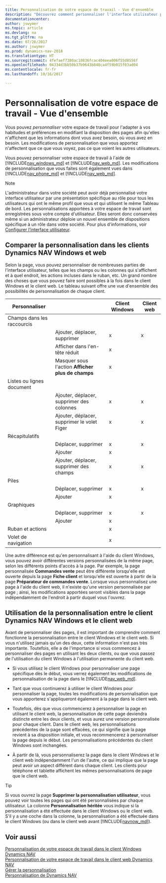 ```yaml
---
title: Personnalisation de votre espace de travail - Vue d'ensemble
description: "Découvrez comment personnaliser l'interface utilisateur pour l'adapter à votre méthode de travail."
documentationcenter: 
author: jswymer
ms.topic: article
ms.devlang: na
ms.tgt_pltfrm: na
ms.date: 07/26/2017
ms.author: jswymer
ms.prod: dynamics-nav-2018
ms.translationtype: HT
ms.sourcegitcommit: 4fefaef7380ac10836fcac404eea006f55d8556f
ms.openlocfilehash: 04334d3bb50b37b9643b848ca4f59b015f03ad04
ms.contentlocale: fr-fr
ms.lasthandoff: 10/16/2017

---
```

# <a name="personalizing-your-workspace---overview"></a>Personnalisation de votre espace de travail - Vue d'ensemble
Vous pouvez *personnaliser* votre espace de travail pour l'adapter à vos habitudes et préférences en modifiant la disposition des pages afin qu'elles n'affichent que les informations dont vous avez besoin, où vous avez en besoin. Les modifications de personnalisation que vous apportez n'affectent que ce que vous voyez, pas ce que voient les autres utilisateurs.

Vous pouvez personnaliser votre espace de travail à l'aide de [!INCLUDE[nav_windows_md](includes/nav_windows_md.md)] et [!INCLUDE[nav_web_md](includes/nav_web_md.md)]. Les modifications de personnalisation que vous faites sont également vues dans [!INCLUDE[nav_phone_md](includes/nav_phone_md.md)] et [!INCLUDE[nav_web_md](includes/nav_phone_md.md)].
  
> [!NOTE]  
> L'administrateur dans votre société peut avoir déjà personnalisé votre interface utilisateur par une présentation spécifique au rôle pour tous les utilisateurs qui ont le même profil que vous et qui utilisent le même Tableau de bord. Les personnalisations apportées à votre espace de travail sont enregistrées sous votre compte d'utilisateur. Elles seront donc conservées même si un administrateur déploie un nouvel ensemble de dispositions spécifique à un rôle dans votre société. Pour plus d'informations, voir [Configurer l’interface utilisateur](admin-configure-user-interface.md).

## <a name="comparing-personalization-in-the-dynamics-nav-windows-and-web-clients"></a>Comparer la personnalisation dans les clients Dynamics NAV Windows et web
Selon la page, vous pouvez personnaliser de nombreuses parties de l'interface utilisateur, telles que les champs ou les colonnes qui s'affichent et à quel endroit, les actions incluses dans le ruban, etc. Un grand nombre des choses que vous pouvez faire sont possibles à la fois dans le client Windows et le client web. Le tableau suivant offre une vue d'ensemble des possibilités de personnalisation de chaque client.

|  Personnaliser  ||  Client Windows  |  Client web  |
|---------------|-|------------------|--------------|
|Champs dans les raccourcis||||
||Ajouter, déplacer, supprimer |x|x|
||Afficher dans l'en-tête réduit|x||
||Masquer sous l'action **Afficher plus de champs**|x||
|Listes ou lignes document ||||
||Ajouter, déplacer, supprimer des colonnes  |x|x|
||Ajouter, déplacer, supprimer le volet Figer  |x|x|
|Récapitulatifs|||
||Déplacer, supprimer|x|x|
||Ajouter|x||
||Ajouter, déplacer, supprimer des champs|x|x|
|Piles||||
||Déplacer, supprimer|x|x|
||Ajouter |x||
|Graphiques||||
||Déplacer, supprimer|x|x|
||Ajouter|x| |
|Ruban et actions||x||
|Volet de navigation||x||

Une autre différence est qu'en personnalisant à l'aide du client Windows, vous pouvez avoir différentes versions personnalisées de la même page, selon les différents points d'accès à la page. Par exemple, la page personnalisée **Commandes vente** peut être différente lorsqu'elle est ouverte depuis la page **Fiche client** et lorsqu'elle est ouverte à partir de la page **Préparateur de commandes vente**. Lorsque vous personnalisez une page à l'aide du client web, il n'existe qu'une version personnalisée par page ; ainsi, les modifications apportées seront visibles dans la page indépendamment de l'endroit à partir duquel vous l'ouvrez.

##  <a name="PersonalizationWinWeb"></a>Utilisation de la personnalisation entre le client Dynamics NAV Windows et le client web
Avant de personnaliser des pages, il est important de comprendre comment fonctionne la personnalisation entre le client Windows et le client web. Si vous n'utilisez jamais qu'un des deux, cette information n'est pas très importante. Toutefois, elle a de l'importance si vous commencez à personnaliser des pages en utilisant les deux clients, ou que vous passez de l'utilisation du client Windows à l'utilisation permanente du client web.  

-   Si vous utilisez le client Windows pour personnaliser une page spécifique dès le début, vous verrez également les modifications de personnalisation de la page dans le [!INCLUDE[nav_web_md](includes/nav_web_md.md)].

-   Tant que vous continuerez à utiliser le client Windows pour personnaliser la page, toutes les modifications de personnalisation que vous apporterez s'appliqueront également à la page dans le client web.

-   Toutefois, dès que vous commencerez à personnaliser la page en utilisant le client web, la personnalisation de cette page deviendra distincte entre les deux clients, et vous aurez une version personnalisée pour chaque client. Dans le client web, les personnalisations précédentes de la page sont effacées, ce qui signifie que la page revient à sa disposition initiale, et vous recommencerez à personnaliser la page depuis le début. Les personnalisations précédentes du client Windows sont inchangées.

- À partir de là, vous personnaliserez la page dans le client Windows et le client web indépendamment l'un de l'autre, ce qui implique que la page peut avoir un aspect différent dans chaque client. Les clients pour téléphone et tablette affichent les mêmes personnalisations de page que le client web.  

> [!Tip]  
>Si vous ouvrez la page **Supprimer la personnalisation utilisateur**, vous pouvez voir toutes les pages qui ont été personnalisées par chaque utilisateur. La colonne **Personnalisation héritée** vous indique si la personnalisation a été effectuée dans le client Windows ou le client web. S'il y a une coche dans la colonne, la personnalisation a été effectuée dans le client Windows (ou dans le client web avant [!INCLUDE[navnow_md](includes/navnow_md.md)]).

## <a name="see-also"></a>Voir aussi
[Personnalisation de votre espace de travail dans le client Windows Dynamics NAV](ui-personalization-windows-client.md)  
[Personnalisation de votre espace de travail dans le client web Dynamics NAV](ui-personalization-user.md)  
[Gérer la personnalisation](ui-personalization-manage.md)  
[Personnalisation de Dynamics NAV](ui-customizing-overview.md)  

